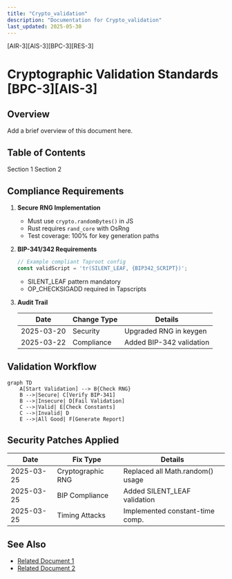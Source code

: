 ```yaml
---
title: "Crypto_validation"
description: "Documentation for Crypto_validation"
last_updated: 2025-05-30
---
```

[AIR-3][AIS-3][BPC-3][RES-3]


# Cryptographic Validation Standards [BPC-3][AIS-3]

## Overview

Add a brief overview of this document here.

## Table of Contents

 Section 1
 Section 2


## Compliance Requirements

1. **Secure RNG Implementation**
   - Must use `crypto.randomBytes()` in JS
   - Rust requires `rand_core` with OsRng
   - Test coverage: 100% for key generation paths

2. **BIP-341/342 Requirements**

   ```javascript
   // Example compliant Taproot config
   const validScript = 'tr(SILENT_LEAF, {BIP342_SCRIPT})';
   ```

   - SILENT_LEAF pattern mandatory
   - OP_CHECKSIGADD required in Tapscripts

3. **Audit Trail**

   | Date       | Change Type | Details                  |
   |------------|-------------|--------------------------|
   | 2025-03-20 | Security    | Upgraded RNG in keygen   |
   | 2025-03-22 | Compliance  | Added BIP-342 validation |

## Validation Workflow

```mermaid
graph TD
    A[Start Validation] --> B{Check RNG}
    B -->|Secure| C[Verify BIP-341]
    B -->|Insecure| D[Fail Validation]
    C -->|Valid| E[Check Constants]
    C -->|Invalid| D
    E -->|All Good| F[Generate Report]
```

## Security Patches Applied

| Date       | Fix Type          | Details                          |
|------------|-------------------|----------------------------------|
| 2025-03-25 | Cryptographic RNG | Replaced all Math.random() usage |
| 2025-03-25 | BIP Compliance    | Added SILENT_LEAF validation     |
| 2025-03-25 | Timing Attacks    | Implemented constant-time comp.  | 

## See Also

- [Related Document 1](../INSTALLATION.md)
- [Related Document 2](../INSTALLATION_REVIEW.md)
